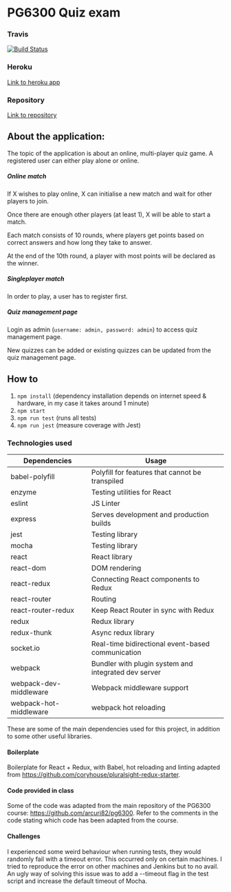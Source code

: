 # PG6300 Quiz exam

### Travis
[![Build Status](https://travis-ci.com/stellaselena/pg6300-quiz-exam.svg?token=xqfmXCaJoqxaqpsVZGP3&branch=master)](https://travis-ci.com/stellaselena/pg6300-quiz-exam)

### Heroku
[Link to heroku app](https://stella-quiz-app.herokuapp.com)

### Repository
[Link to repository](https://github.com/stellaselena/PG6300-quiz-exam)

## About the application:
The topic of the application is about an online, multi-player quiz game. A registered user can either play alone or online.

##### Online match

If X wishes to play online, X can initialise a new match and wait for other players to join. 

Once there are enough other players (at least 1), X will be able to start a match. 

Each match consists of 10 rounds, where players get points based on correct answers and how long they take to answer.

At the end of the 10th round, a player with most points will be declared as the winner.

##### Singleplayer match

In order to play, a user has to register first.

##### Quiz management page
Login as admin (`username: admin, password: admin`) to access quiz management page.
 
New quizzes can be added or existing quizzes can be updated from the quiz management page.

## How to
1. `npm install` (dependency installation depends on internet speed & hardware, in my case it takes around 1 minute)
2. `npm start`
3. `npm run test` (runs all tests)
3. `npm run jest` (measure coverage with Jest)

### Technologies used
| **Dependencies** | **Usage**  |
|----------|-------|
|babel-polyfill| Polyfill for features that cannot be transpiled|
|enzyme|  Testing utilities for React|
|eslint| JS Linter|
|express| Serves development and production builds
|jest	| Testing library
|mocha| Testing library
|react | React library |
|react-dom|DOM rendering |
|react-redux|Connecting React components to Redux |
|react-router|Routing |
|react-router-redux|Keep React Router in sync with Redux|
|redux| Redux library |
|redux-thunk| Async redux library|
|socket.io| Real-time bidirectional event-based communication|
|webpack| Bundler with plugin system and integrated dev server
|webpack-dev-middleware	| Webpack middleware support 
|webpack-hot-middleware	| webpack hot reloading

These are some of the main dependencies used for this project, in addition to some other useful libraries.
  
#### Boilerplate
Boilerplate for React + Redux, with Babel, hot reloading and linting adapted from
https://github.com/coryhouse/pluralsight-redux-starter.

#### Code provided in class
Some of the code was adapted from the main repository of the PG6300 course: https://github.com/arcuri82/pg6300.
Refer to the comments in the code stating which code has been adapted from the course.

#### Challenges
I experienced some weird behaviour when running tests, they would randomly fail
with a timeout error. This occurred only on certain machines. I tried to reproduce the error
on other machines and Jenkins but to no avail. An ugly way of solving this issue was to add
a --timeout flag in the test script and increase the default timeout of Mocha.
